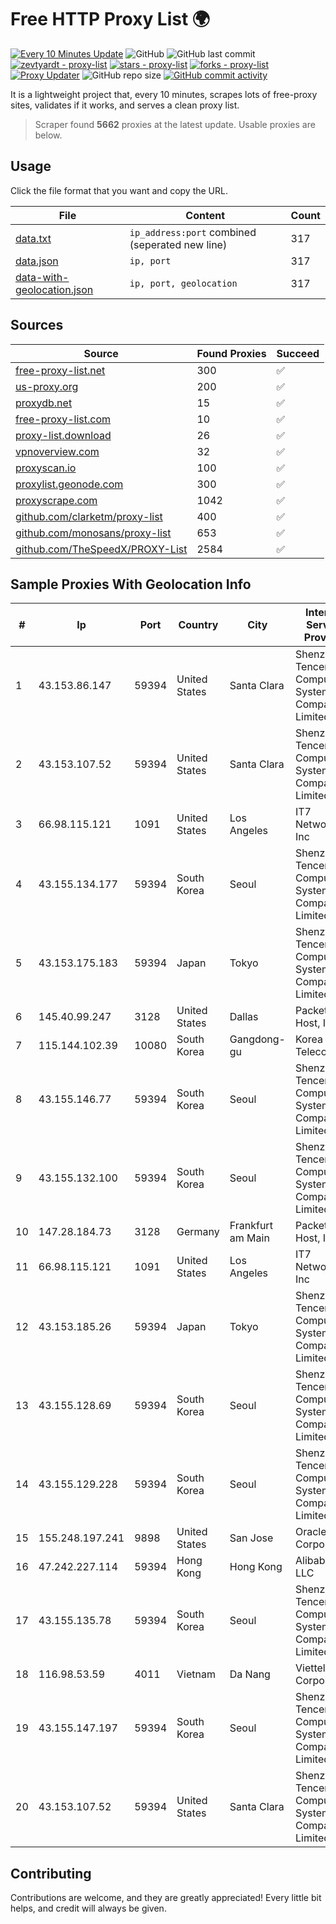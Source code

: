
# Free HTTP Proxy List 🌍

[![Every 10 Minutes Update](https://github.com/mertguvencli/http-proxy-list/actions/workflows/main.yml/badge.svg?branch=main)](https://github.com/mertguvencli/http-proxy-list/actions/workflows/main.yml)
![GitHub](https://img.shields.io/github/license/mertguvencli/http-proxy-list)
![GitHub last commit](https://img.shields.io/github/last-commit/mertguvencli/http-proxy-list)
[![zevtyardt - proxy-list](https://img.shields.io/static/v1?label=zevtyardt&message=proxy-list&color=blue&logo=github)](https://github.com/zevtyardt/proxy-list "Go to GitHub repo")
[![stars - proxy-list](https://img.shields.io/github/stars/zevtyardt/proxy-list?style=social)](https://github.com/zevtyardt/proxy-list)
[![forks - proxy-list](https://img.shields.io/github/forks/zevtyardt/proxy-list?style=social)](https://github.com/zevtyardt/proxy-list)
[![Proxy Updater](https://github.com/zevtyardt/proxy-list/workflows/Proxy%20Updater/badge.svg)](https://github.com/zevtyardt/proxy-list/actions?query=workflow:"Proxy+Updater")
![GitHub repo size](https://img.shields.io/github/repo-size/zevtyardt/proxy-list)
[![GitHub commit activity](https://img.shields.io/github/commit-activity/m/zevtyardt/proxy-list?logo=commits)](https://github.com/zevtyardt/proxy-list/commits/main)

It is a lightweight project that, every 10 minutes, scrapes lots of free-proxy sites, validates if it works, and serves a clean proxy list.

> Scraper found **5662** proxies at the latest update. Usable proxies are below.

## Usage

Click the file format that you want and copy the URL.

|File|Content|Count|
|----|-------|-----|
|[data.txt](https://raw.githubusercontent.com/mertguvencli/http-proxy-list/main/proxy-list/data.txt)|`ip_address:port` combined (seperated new line)|317|
|[data.json](https://raw.githubusercontent.com/mertguvencli/http-proxy-list/main/proxy-list/data.json)|`ip, port`|317|
|[data-with-geolocation.json](https://raw.githubusercontent.com/mertguvencli/http-proxy-list/main/proxy-list/data-with-geolocation.json)|`ip, port, geolocation`|317|

## Sources

|Source|Found Proxies|Succeed|
|------|-------------|-------|
|[free-proxy-list.net](https://free-proxy-list.net)|300|✅|
|[us-proxy.org](https://www.us-proxy.org)|200|✅|
|[proxydb.net](http://proxydb.net)|15|✅|
|[free-proxy-list.com](https://free-proxy-list.com/?page=&port=&type%5B%5D=http&type%5B%5D=https&up_time=0&search=Search)|10|✅|
|[proxy-list.download](https://www.proxy-list.download/HTTP)|26|✅|
|[vpnoverview.com](https://vpnoverview.com/privacy/anonymous-browsing/free-proxy-servers)|32|✅|
|[proxyscan.io](https://www.proxyscan.io)|100|✅|
|[proxylist.geonode.com](https://proxylist.geonode.com/api/proxy-list?limit=300&page=1&sort_by=lastChecked&sort_type=desc&protocols=http,https)|300|✅|
|[proxyscrape.com](https://api.proxyscrape.com/v2/?request=displayproxies&protocol=http&timeout=10000&country=all&ssl=all&anonymity=all)|1042|✅|
|[github.com/clarketm/proxy-list](https://raw.githubusercontent.com/clarketm/proxy-list/master/proxy-list-raw.txt)|400|✅|
|[github.com/monosans/proxy-list](https://raw.githubusercontent.com/monosans/proxy-list/main/proxies/http.txt)|653|✅|
|[github.com/TheSpeedX/PROXY-List](https://raw.githubusercontent.com/TheSpeedX/PROXY-List/master/http.txt)|2584|✅|


## Sample Proxies With Geolocation Info

|#|Ip|Port|Country|City|Internet Service Provider|
|-|--|----|-------|----|-------------------------|
|1|43.153.86.147|59394|United States|Santa Clara|Shenzhen Tencent Computer Systems Company Limited|
|2|43.153.107.52|59394|United States|Santa Clara|Shenzhen Tencent Computer Systems Company Limited|
|3|66.98.115.121|1091|United States|Los Angeles|IT7 Networks Inc|
|4|43.155.134.177|59394|South Korea|Seoul|Shenzhen Tencent Computer Systems Company Limited|
|5|43.153.175.183|59394|Japan|Tokyo|Shenzhen Tencent Computer Systems Company Limited|
|6|145.40.99.247|3128|United States|Dallas|Packet Host, Inc.|
|7|115.144.102.39|10080|South Korea|Gangdong-gu|Korea Telecom|
|8|43.155.146.77|59394|South Korea|Seoul|Shenzhen Tencent Computer Systems Company Limited|
|9|43.155.132.100|59394|South Korea|Seoul|Shenzhen Tencent Computer Systems Company Limited|
|10|147.28.184.73|3128|Germany|Frankfurt am Main|Packet Host, Inc.|
|11|66.98.115.121|1091|United States|Los Angeles|IT7 Networks Inc|
|12|43.153.185.26|59394|Japan|Tokyo|Shenzhen Tencent Computer Systems Company Limited|
|13|43.155.128.69|59394|South Korea|Seoul|Shenzhen Tencent Computer Systems Company Limited|
|14|43.155.129.228|59394|South Korea|Seoul|Shenzhen Tencent Computer Systems Company Limited|
|15|155.248.197.241|9898|United States|San Jose|Oracle Corporation|
|16|47.242.227.114|59394|Hong Kong|Hong Kong|Alibaba.com LLC|
|17|43.155.135.78|59394|South Korea|Seoul|Shenzhen Tencent Computer Systems Company Limited|
|18|116.98.53.59|4011|Vietnam|Da Nang|Viettel Corporation|
|19|43.155.147.197|59394|South Korea|Seoul|Shenzhen Tencent Computer Systems Company Limited|
|20|43.153.107.52|59394|United States|Santa Clara|Shenzhen Tencent Computer Systems Company Limited|



## Contributing

Contributions are welcome, and they are greatly appreciated! Every
little bit helps, and credit will always be given.

